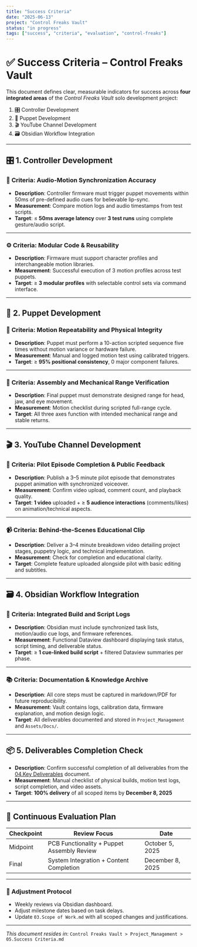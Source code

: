 ```yaml
---
title: "Success Criteria"
date: "2025-06-13"
project: "Control Freaks Vault"
status: "in progress"
tags: ["success", "criteria", "evaluation", "control-freaks"]
---
```


# ✅ Success Criteria – Control Freaks Vault

This document defines clear, measurable indicators for success across **four integrated areas** of the *Control Freaks Vault* solo development project:

1. 🎛 Controller Development  
2. 🤖 Puppet Development  
3. 🎬 YouTube Channel Development  
4. 🗃 Obsidian Workflow Integration  

---

## 🎛 1. Controller Development

### 📏 **Criteria: Audio-Motion Synchronization Accuracy**

- **Description**: Controller firmware must trigger puppet movements within 50ms of pre-defined audio cues for believable lip-sync.
- **Measurement**: Compare motion logs and audio timestamps from test scripts.
- **Target**: ≤ **50ms average latency** over **3 test runs** using complete gesture/audio script.

---

### ⚙️ **Criteria: Modular Code & Reusability**

- **Description**: Firmware must support character profiles and interchangeable motion libraries.
- **Measurement**: Successful execution of 3 motion profiles across test puppets.
- **Target**: ≥ **3 modular profiles** with selectable control sets via command interface.

---

## 🤖 2. Puppet Development

### 🧠 **Criteria: Motion Repeatability and Physical Integrity**

- **Description**: Puppet must perform a 10-action scripted sequence five times without motion variance or hardware failure.
- **Measurement**: Manual and logged motion test using calibrated triggers.
- **Target**: ≥ **95% positional consistency**, 0 major component failures.

---

### 🔩 **Criteria: Assembly and Mechanical Range Verification**

- **Description**: Final puppet must demonstrate designed range for head, jaw, and eye movement.
- **Measurement**: Motion checklist during scripted full-range cycle.
- **Target**: All three axes function with intended mechanical range and stable returns.

---

## 🎬 3. YouTube Channel Development

### 🎥 **Criteria: Pilot Episode Completion & Public Feedback**

- **Description**: Publish a 3–5 minute pilot episode that demonstrates puppet animation with synchronized voiceover.
- **Measurement**: Confirm video upload, comment count, and playback quality.
- **Target**: **1 video** uploaded + ≥ **5 audience interactions** (comments/likes) on animation/technical aspects.

---

### 📹 **Criteria: Behind-the-Scenes Educational Clip**

- **Description**: Deliver a 3–4 minute breakdown video detailing project stages, puppetry logic, and technical implementation.
- **Measurement**: Check for completion and educational clarity.
- **Target**: Complete feature uploaded alongside pilot with basic editing and subtitles.

---

## 🗃 4. Obsidian Workflow Integration

### 🧰 **Criteria: Integrated Build and Script Logs**

- **Description**: Obsidian must include synchronized task lists, motion/audio cue logs, and firmware references.
- **Measurement**: Functional Dataview dashboard displaying task status, script timing, and deliverable status.
- **Target**: ≥ **1 cue-linked build script** + filtered Dataview summaries per phase.

---

### 📚 **Criteria: Documentation & Knowledge Archive**

- **Description**: All core steps must be captured in markdown/PDF for future reproducibility.
- **Measurement**: Vault contains logs, calibration data, firmware explanation, and motion design logic.
- **Target**: All deliverables documented and stored in `Project_Management` and `Assets/Docs/`.

---

## 📦 5. Deliverables Completion Check

- **Description**: Confirm successful completion of all deliverables from the [04.Key Deliverables](04.Key%20Deliverables.md) document.
- **Measurement**: Manual checklist of physical builds, motion test logs, script completion, and video assets.
- **Target**: **100% delivery** of all scoped items by **December 8, 2025**

---

## 🧭 Continuous Evaluation Plan

| Checkpoint | Review Focus                                  | Date             |
|------------|-----------------------------------------------|------------------|
| Midpoint   | PCB Functionality + Puppet Assembly Review    | October 5, 2025  |
| Final      | System Integration + Content Completion       | December 8, 2025 |

---

### 🔄 Adjustment Protocol

- Weekly reviews via Obsidian dashboard.
- Adjust milestone dates based on task delays.
- Update `03.Scope of Work.md` with all scoped changes and justifications.

---

*This document resides in*: `Control Freaks Vault > Project_Management > 05.Success Criteria.md`
